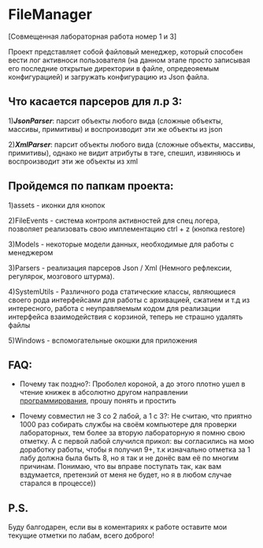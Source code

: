 # FileManager

[Совмещенная лабораторная работа номер 1 и 3]

Проект представляет собой файловый менеджер, который способен вести лог активноси пользователя (на данном этапе просто записывая его последние открытые директории в файле, опредеояемым конфигурацией)
и загружать конфигурацию из Json файла.

## Что касается парсеров для л.р 3:

  
  1)***JsonParser***:
    парсит объекты любого вида (сложные объекты, массивы, примитивы) и воспроизводит эти же объекты из json
  
  2)***XmlParser***:
    парсит объекты любого вида (сложные объекты, массивы, примитивы), однако не видит атрибуты в тэге, спешил, извиняюсь и воспроизводит эти же объекты из xml
    
    
## Пройдемся по папкам проекта:


1)assets - иконки для кнопок

2)FileEvents - система контроля активностей для спец логера, позволяет реализовать свою имплементацию ctrl + z (кнопка restore)

3)Models - некоторые модели данных, необходимые для работы с менеджером

3)Parsers - реализация парсеров Json / Xml (Немного рефлексии, регулярок, мозгового штурма).

4)SystemUtils - Различного рода статические классы, являющиеся своего рода интерфейсами для работы с архивацией, сжатием и т.д
из интересного, работа с неуправляемым кодом для реализации интерфейса взаимодействия с корзиной, теперь не страшно удалять файлы

5)Windows - вспомогательные окошки для приложения

## FAQ:

* Почему так поздно?:
  Проболел короной, а до этого плотно ушел в чтение книжек в абсолютно другом направлении [программирования](https://github.com/Denchidlo/OSdev),
 прошу понять и простить

* Почему совместил не 3 со 2 лабой, а 1 с 3?:
  Не считаю, что приятно 1000 раз собирать службы на своём компьютере для проверки лабораторных, тем более за вторую лабораторную
 я помню свою отметку. А с первой лабой случился прикол: вы согласились на мою доработку работы, чтобы я получил 9+, т.к изначально 
 отметка за 1 лабу должна была быть 8, но я так и не донёс вам её по многим причинам. Понимаю, что вы вправе поступать так, как 
 вам вздумается, претензий от меня не будет, но я в любом случае старался в процессе))
 
 ## P.S.
  Буду балгодарен, если вы в коментариях к работе оставите мои текущие отметки по лабам, всего доброго!
